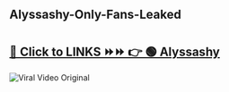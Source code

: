 
 ## Alyssashy-Only-Fans-Leaked

# <h2><a href="https://clipsfans.com/Alyssashy&ref=git">🔗 Click to LINKS ⏩⏩ 👉 🟢 Alyssashy </a></h2>

<a href="https://clipsfans.com/Alyssashy&ref=git" rel="nofollow" data-target="animated-image.originalLink"><img src="https://i.ibb.co.com/xMMVF88/686577567.gif" alt="Viral Video Original" style="max-width: 100%; display: inline-block;" data-target="animated-image.originalImage"></a>
